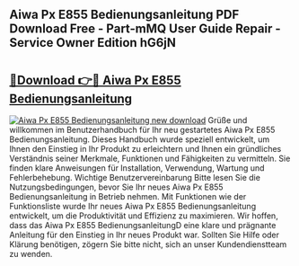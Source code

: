 ## Aiwa Px E855 Bedienungsanleitung PDF Download Free - Part-mMQ User Guide Repair - Service Owner Edition hG6jN

# <h2><a href="http://df4max.blite.top/?on=Aiwa+Px+E855+Bedienungsanleitung">🔗Download 👉🔴 Aiwa Px E855 Bedienungsanleitung</a></h2>

[![Aiwa Px E855 Bedienungsanleitung new download](https://i.imgur.com/lujVjoI.png)](http://df4max.blite.top/?on=Aiwa+Px+E855+Bedienungsanleitung)
Grüße und willkommen im Benutzerhandbuch für Ihr neu gestartetes Aiwa Px E855 Bedienungsanleitung. Dieses Handbuch wurde speziell entwickelt, um Ihnen den Einstieg in Ihr Produkt zu erleichtern und Ihnen ein gründliches Verständnis seiner Merkmale, Funktionen und Fähigkeiten zu vermitteln. Sie finden klare Anweisungen für Installation, Verwendung, Wartung und Fehlerbehebung. Wichtige Benutzervereinbarung Bitte lesen Sie die Nutzungsbedingungen, bevor Sie Ihr neues Aiwa Px E855 Bedienungsanleitung in Betrieb nehmen. Mit Funktionen wie der Funktionsliste wurde Ihr neues Aiwa Px E855 Bedienungsanleitung entwickelt, um die Produktivität und Effizienz zu maximieren. Wir hoffen, dass das Aiwa Px E855 BedienungsanleitungD eine klare und prägnante Anleitung für den Einstieg in Ihr neues Produkt war. Sollten Sie Hilfe oder Klärung benötigen, zögern Sie bitte nicht, sich an unser Kundendienstteam zu wenden.
